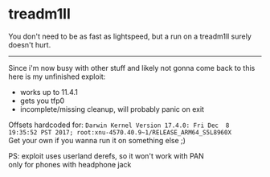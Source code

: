 
# treadm1ll
You don't need to be as fast as lightspeed, but a run on a treadm1ll surely doesn't hurt.

---
Since i'm now busy with other stuff and likely not gonna come back to this
here is my unfinished exploit:

- works up to 11.4.1
- gets you tfp0
- incomplete/missing cleanup, will probably panic on exit


Offsets hardcoded for:
 ```Darwin Kernel Version 17.4.0: Fri Dec  8 19:35:52 PST 2017; root:xnu-4570.40.9~1/RELEASE_ARM64_S5L8960X```   
Get your own if you wanna run it on something else ;)




PS: exploit uses userland derefs, so it won't work with PAN  
only for phones with headphone jack
